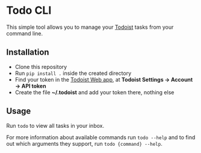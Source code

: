 # Todo CLI

This simple tool allows you to manage your [Todoist](https://en.todoist.com/) tasks from your command line.

## Installation

- Clone this repository
- Run `pip install .` inside the created directory
- Find your token in the [Todoist Web app](https://en.todoist.com/app), at **Todoist Settings -> Account -> API token**
- Create the file **~/.todoist** and add your token there, nothing else

## Usage

Run `todo` to view all tasks in your inbox.

For more information about available commands run `todo --help` and to find out which arguments they support, run `todo {command} --help`.
